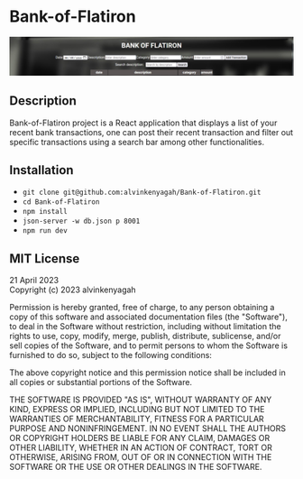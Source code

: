# Bank-of-Flatiron
<img src="./snip.jpg" alt="snip">

## Description

Bank-of-Flatiron project is a React application that displays a list of your recent bank transactions, one can post their recent transaction and filter out specific transactions using a search bar among other functionalities.

## Installation


- `git clone git@github.com:alvinkenyagah/Bank-of-Flatiron.git`
- `cd Bank-of-Flatiron`
- `npm install`
- `json-server -w db.json p 8001`
- `npm run dev`

## MIT License

21 April 2023 <br>
Copyright (c) 2023 alvinkenyagah

Permission is hereby granted, free of charge, to any person obtaining a copy
of this software and associated documentation files (the "Software"), to deal
in the Software without restriction, including without limitation the rights
to use, copy, modify, merge, publish, distribute, sublicense, and/or sell
copies of the Software, and to permit persons to whom the Software is
furnished to do so, subject to the following conditions:

The above copyright notice and this permission notice shall be included in all
copies or substantial portions of the Software.

THE SOFTWARE IS PROVIDED "AS IS", WITHOUT WARRANTY OF ANY KIND, EXPRESS OR
IMPLIED, INCLUDING BUT NOT LIMITED TO THE WARRANTIES OF MERCHANTABILITY,
FITNESS FOR A PARTICULAR PURPOSE AND NONINFRINGEMENT. IN NO EVENT SHALL THE
AUTHORS OR COPYRIGHT HOLDERS BE LIABLE FOR ANY CLAIM, DAMAGES OR OTHER
LIABILITY, WHETHER IN AN ACTION OF CONTRACT, TORT OR OTHERWISE, ARISING FROM,
OUT OF OR IN CONNECTION WITH THE SOFTWARE OR THE USE OR OTHER DEALINGS IN THE
SOFTWARE.
